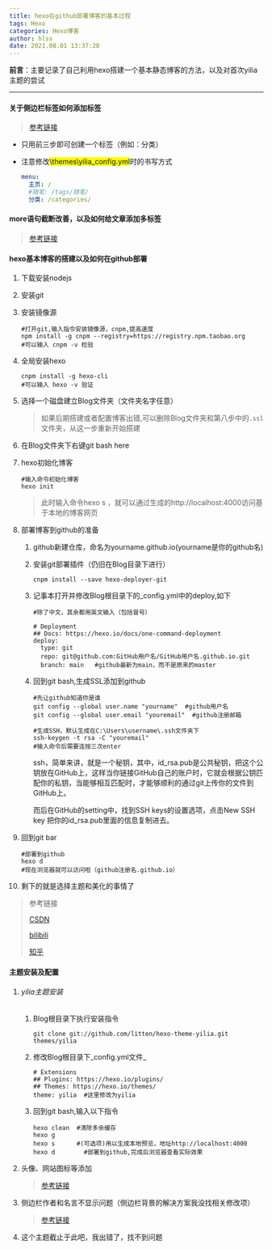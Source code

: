 ```yaml
---
title: hexo在github部署博客的基本过程
tags: Hexo
categories: Hexo博客
author: hlss
date: 2021.08.01 13:37:28
---
```


​	<b>前言</b>：主要记录了自己利用hexo搭建一个基本静态博客的方法，以及对首次yilia主题的尝试

<!--more-->

---

#### 关于侧边栏标签如何添加标签

> [参考链接](https://www.cnblogs.com/zzw1024/p/12051995.html)

- 只用前三步即可创建一个标签（例如：分类）

- 注意修改<span style='background:yellow'>\themes\yilia\_config.yml</span>时的书写方式

  ```yaml
  menu:
    主页: /
    #随笔: /tags/随笔/
    分类: /categories/
  ```

#### more语句截断改善，以及如何给文章添加多标签

> [参考链接](https://www.freesion.com/article/1931619786/)

#### hexo基本博客的搭建以及如何在github部署

1. 下载安装nodejs

2. 安装git

3. 安装镜像源
   
   ```
   #打开git,输入指令安装镜像源，cnpm,提高速度
   npm install -g cnpm --registry=https://registry.npm.taobao.org
   #可以输入 cnpm -v 检验
   ```
   
4. 全局安装hexo

   ```
   cnpm install -g hexo-cli
   #可以输入 hexo -v 验证
   ```

5. 选择一个磁盘建立Blog文件夹（文件夹名字任意）

   > 如果后期搭建或者配置博客出错,可以删除Blog文件夹和第八步中的`.ssl`文件夹，从这一步重新开始搭建

6. 在Blog文件夹下右键git bash here

7. hexo初始化博客
   
   ```
   #输入命令初始化博客
   hexo init
   ```

   > 此时输入命令hexo s ，就可以通过生成的http://localhost:4000访问基于本地的博客网页
   
   
   
8. 部署博客到github的准备

   1. github新建仓库，命名为yourname.github.io(yourname是你的github名)

   2. 安装git部署插件（仍旧在Blog目录下进行）

      ```
      cnpm install --save hexo-deployer-git
      ```

   3. 记事本打开并修改Blog根目录下的_config.yml中的deploy,如下

      ```
      #除了中文，其余都用英文输入（包括冒号）
      
      # Deployment
      ## Docs: https://hexo.io/docs/one-command-deployment
      deploy:
        type: git
        repo: git@github.com:GitHub用户名/GitHub用户名.github.io.git   
        branch: main   #github最新为main，而不是原来的master
      ```

   4. 回到git bash,生成SSL添加到github

      ```
      #先让github知道你是谁
      git config --global user.name "yourname"  #github用户名
      git config --global user.email "youremail"  #github注册邮箱
      
      #生成SSH，默认生成在C:\Users\username\.ssh文件夹下
      ssh-keygen -t rsa -C "youremail"
      #输入命令后需要连按三次enter
      ```

      ssh，简单来讲，就是一个秘钥，其中，id_rsa.pub是公共秘钥，把这个公钥放在GitHub上，这样当你链接GitHub自己的账户时，它就会根据公钥匹配你的私钥，当能够相互匹配时，才能够顺利的通过git上传你的文件到GitHub上。

      而后在GitHub的setting中，找到SSH keys的设置选项，点击New SSH key
      把你的id_rsa.pub里面的信息复制进去。

9. 回到git bar

   ```
   #部署到github
   hexo d
   #现在浏览器就可以访问啦（github注册名.github.io）
   ```

10. 剩下的就是选择主题和美化的事情了

> 参考链接
>
> [CSDN](https://blog.csdn.net/sinat_37781304/article/details/82729029)
>
> [bilibili](https://www.bilibili.com/video/BV1Yb411a7ty?from=search&seid=11345417621504747834)
>
> [知乎](https://www.zhihu.com/question/38219432?sort=created)

#### 主题安装及配置

1. ###### yilia主题安装

   1. Blog根目录下执行安装指令

      ```
      git clone git://github.com/litten/hexo-theme-yilia.git themes/yilia
      ```

   2. 修改Blog根目录下_config.yml文件_

      ```
      # Extensions
      ## Plugins: https://hexo.io/plugins/
      ## Themes: https://hexo.io/themes/
      theme: yilia  #这里修改为yilia
      ```

   3. 回到git bash,输入以下指令

      ```
      hexo clean  #清除多余缓存
      hexo g
      hexo s      #(可选项)用以生成本地预览，地址http://localhost:4000
      hexo d		#部署到github,完成后浏览器查看实际效果
      ```

2. 头像、网站图标等添加

   > [参考链接](https://www.freesion.com/article/1736594755/)

3. 侧边栏作者和名言不显示问题（侧边栏背景的解决方案我没找相关修改项）

   > [参考链接](https://blog.csdn.net/m0_51078229/article/details/110943313)

4. 这个主题截止于此吧，我出错了，找不到问题

   
